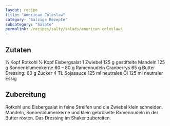 ```yaml
---
layout: recipe
title: "American Coleslaw"
category: "Salzige Rezepte"
subcategory: "Salate"
permalink: /recipes/salty/salads/american-coleslaw/
---
```


## Zutaten
½ Kopf Rotkohl
½ Kopf Eisbergsalat
1 Zwiebel
125 g gestiftelte Mandeln
125 g Sonnenblumenkerne
60 – 80 g Ramennudeln
Cranberrys
65 g Butter
Dressing:
60 g Zucker
4 TL Sojasauce
125 ml neutrales Öl
125 ml neutraler Essig

## Zubereitung
Rotkohl und Eisbergsalat in feine Streifen und die Zwiebel klein schneiden.
Mandeln, Sonnenblumenkerne und klein gebröselte Ramennudeln in der Butter rösten.
Das Dressing im Shaker zubereiten.
